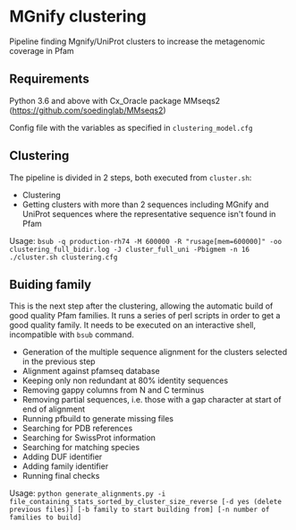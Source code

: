 # MGnify clustering
Pipeline finding Mgnify/UniProt clusters to increase the metagenomic coverage in Pfam

## Requirements
Python 3.6 and above with Cx_Oracle package
MMseqs2 (https://github.com/soedinglab/MMseqs2)

Config file with the variables as specified in `clustering_model.cfg`

## Clustering
The pipeline is divided in 2 steps, both executed from `cluster.sh`:
- Clustering 
- Getting clusters with more than 2 sequences including MGnify and UniProt sequences where the representative sequence isn't found in Pfam

Usage: `bsub -q production-rh74 -M 600000 -R "rusage[mem=600000]" -oo clustering_full_bidir.log -J cluster_full_uni -Pbigmem -n 16 ./cluster.sh clustering.cfg`

## Buiding family
This is the next step after the clustering, allowing the automatic build of good quality Pfam families.
It runs a series of perl scripts in order to get a good quality family. It needs to be executed on an interactive shell, incompatible with `bsub` command.

- Generation of the multiple sequence alignment for the clusters selected in the previous step
- Alignment against pfamseq database
- Keeping only non redundant at 80% identity sequences
- Removing gappy columns from N and C terminus
- Removing partial sequences, i.e. those with a gap character at start of end of alignment
- Running pfbuild to generate missing files
- Searching for PDB references
- Searching for SwissProt information
- Searching for matching species
- Adding DUF identifier
- Adding family identifier
- Running final checks

Usage: `python generate_alignments.py -i file_containing_stats_sorted_by_cluster_size_reverse [-d yes (delete previous files)] [-b family to start building from] [-n number of families to build]`